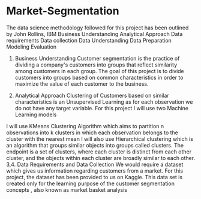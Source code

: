 # Market-Segmentation
The data science methodology followed for this project has been outlined by John Rollins, IBM
Business Understanding
Analytical Approach
Data requirements
Data collection
Data Understanding
Data Preparation
Modeling
Evaluation
1. Business Understanding
Customer segmentation is the practice of dividing a company's customers into groups that reflect similarity among customers in each group. The goal of this project is to divide customers into groups based on common characteristics in order to maximize the value of each customer to the business.

2. Analytical Approach
Clustering of Customers based on similar characteristics is an Unsupervised Learning as for each observation we do not have any target variable. For this project I will use two Machine Learning models

I will use KMeans Clustering Algorithm which aims to partition n observations into k clusters in which each observation belongs to the cluster with the nearest mean
I will also use Hierarchical clustering which is an algorithm that groups similar objects into groups called clusters. The endpoint is a set of clusters, where each cluster is distinct from each other cluster, and the objects within each cluster are broadly similar to each other.
3,4. Data Requirements and Data Collection
We would require a dataset which gives us information regarding customers from a market. For this project, the dataset has been provided to us on Kaggle. This data set is created only for the learning purpose of the customer segmentation concepts , also known as market basket analysis

